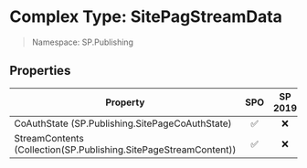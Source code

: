 # Complex Type: SitePagStreamData

> Namespace: SP.Publishing

## Properties

Property | SPO | SP 2019 | SP 2016 | SP 2013
----------|:---:|:-------:|:-------:|:-------:
CoAuthState (SP.Publishing.SitePageCoAuthState) | ✅ | ❌ | ❌ | ❌
StreamContents (Collection(SP.Publishing.SitePageStreamContent)) | ✅ | ❌ | ❌ | ❌